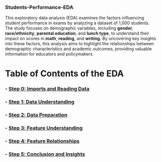 

### Students-Performance-EDA

This exploratory data analysis (EDA) examines the factors influencing student performance in exams by analyzing a dataset of 1,000 students. The study focuses on demographic variables, including **gender**, **race/ethnicity**, **parental education**, and **lunch type**, to understand their impact on scores in **math**, **reading**, and **writing**. By uncovering key insights into these factors, this analysis aims to highlight the relationships between demographic characteristics and academic outcomes, providing valuable information for educators and policymakers. 


# Table of Contents of the EDA
### -  [Step 0: Imports and Reading Data](#step0)
### -  [Step 1: Data Understanding](#step1)
### -  [Step 2: Data Preparation](#step2)
### -  [Step 3: Feature Understanding](#step3)
### -  [Step 4: Feature Relationships](#step4)
### -  [Step 5: Conclusion and Insights](#step5)